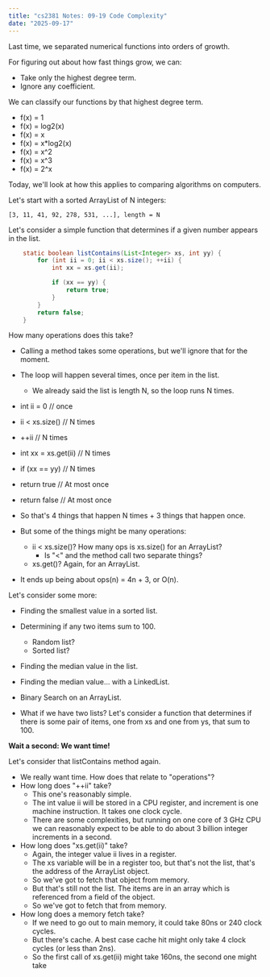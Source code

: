 ```yaml
---
title: "cs2381 Notes: 09-19 Code Complexity"
date: "2025-09-17"
---
```


Last time, we separated numerical functions into orders of growth.

For figuring out about how fast things grow, we can:

- Take only the highest degree term.
- Ignore any coefficient.

We can classify our functions by that highest degree term.

- f(x) = 1
- f(x) = log2(x)
- f(x) = x
- f(x) = x*log2(x)
- f(x) = x^2
- f(x) = x^3
- f(x) = 2^x

Today, we'll look at how this applies to comparing algorithms
on computers.

Let's start with a sorted ArrayList of N integers:

`[3, 11, 41, 92, 278, 531, ...], length = N`

Let's consider a simple function that determines if a given number appears in
the list.

```java
    static boolean listContains(List<Integer> xs, int yy) {
        for (int ii = 0; ii < xs.size(); ++ii) {
            int xx = xs.get(ii);

            if (xx == yy) {
                return true;
            }
        }
        return false;
    }
```

How many operations does this take?

- Calling a method takes some operations, but we'll ignore that 
  for the moment.
- The loop will happen several times, once per item in the list.
  - We already said the list is length N, so the loop runs N times.
- int ii = 0 // once
- ii < xs.size() // N times
- ++ii // N times
- int xx = xs.get(ii) // N times
- if (xx == yy) // N times
- return true // At most once
- return false // At most once

- So that's 4 things that happen N times + 3 things that happen once.
- But some of the things might be many operations:
  - ii < xs.size()? How many ops is xs.size() for an ArrayList?
    - Is "<" and the method call two separate things?
  - xs.get()? Again, for an ArrayList.
- It ends up being about ops(n) = 4n + 3, or O(n).

Let's consider some more:

- Finding the smallest value in a sorted list.
- Determining if any two items sum to 100.
  - Random list?
  - Sorted list?
- Finding the median value in the list.
- Finding the median value... with a LinkedList.
- Binary Search on an ArrayList.

- What if we have two lists? Let's consider a function that
  determines if there is some pair of items, one from xs and one from
  ys, that sum to 100.

**Wait a second: We want time!**

Let's consider that listContains method again.

- We really want time. How does that relate to "operations"?
- How long does "++ii" take?
  - This one's reasonably simple.
  - The int value ii will be stored in a CPU register, and increment is one
  machine instruction. It takes one clock cycle.
  - There are some complexities, but running on one core of 3 GHz CPU we can
  reasonably expect to be able to do about 3 billion integer increments in a
  second.
- How long does "xs.get(ii)" take?
  - Again, the integer value ii lives in a register.
  - The xs variable will be in a register too, but that's not the list, that's
  the address of the ArrayList object.
  - So we've got to fetch that object from memory.
  - But that's still not the list. The items are in an array which is referenced
  from a field of the object.
  - So we've got to fetch that from memory.
- How long does a memory fetch take?
  - If we need to go out to main memory, it could take 80ns or 240 clock cycles.
  - But there's cache. A best case cache hit might only take 4 clock cycles (or
    less than 2ns).
  - So the first call of xs.get(ii) might take 160ns, the second one might take
